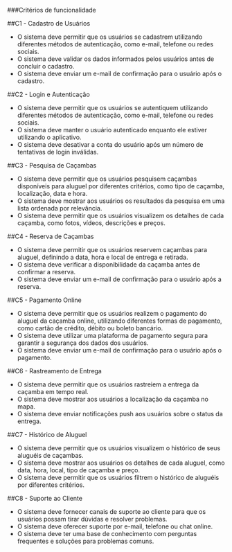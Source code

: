 ###Critérios de funcionalidade 


##C1 - Cadastro de Usuários
 
+ O sistema deve permitir que os usuários se cadastrem utilizando diferentes métodos de autenticação, como e-mail, telefone ou redes sociais.
+ O sistema deve validar os dados informados pelos usuários antes de concluir o cadastro.
+ O sistema deve enviar um e-mail de confirmação para o usuário após o cadastro.


##C2 - Login e Autenticação
 
+ O sistema deve permitir que os usuários se autentiquem utilizando diferentes métodos de autenticação, como e-mail, telefone ou redes sociais.
+ O sistema deve manter o usuário autenticado enquanto ele estiver utilizando o aplicativo.
+ O sistema deve desativar a conta do usuário após um número de tentativas de login inválidas.

##C3 - Pesquisa de Caçambas
 
+ O sistema deve permitir que os usuários pesquisem caçambas disponíveis para aluguel por diferentes critérios, como tipo de caçamba, localização, data e hora.
+ O sistema deve mostrar aos usuários os resultados da pesquisa em uma lista ordenada por relevância.
+ O sistema deve permitir que os usuários visualizem os detalhes de cada caçamba, como fotos, vídeos, descrições e preços.


##C4 - Reserva de Caçambas
 
+ O sistema deve permitir que os usuários reservem caçambas para aluguel, definindo a data, hora e local de entrega e retirada.
+ O sistema deve verificar a disponibilidade da caçamba antes de confirmar a reserva.
+ O sistema deve enviar um e-mail de confirmação para o usuário após a reserva.


##C5 - Pagamento Online
 
+ O sistema deve permitir que os usuários realizem o pagamento do aluguel da caçamba online, utilizando diferentes formas de pagamento, como cartão de crédito, débito ou boleto bancário.
+ O sistema deve utilizar uma plataforma de pagamento segura para garantir a segurança dos dados dos usuários.
+ O sistema deve enviar um e-mail de confirmação para o usuário após o pagamento.


##C6 - Rastreamento de Entrega
 
+ O sistema deve permitir que os usuários rastreiem a entrega da caçamba em tempo real.
+ O sistema deve mostrar aos usuários a localização da caçamba no mapa.
+ O sistema deve enviar notificações push aos usuários sobre o status da entrega.


##C7 - Histórico de Aluguel
 
+ O sistema deve permitir que os usuários visualizem o histórico de seus aluguéis de caçambas.
+ O sistema deve mostrar aos usuários os detalhes de cada aluguel, como data, hora, local, tipo de caçamba e preço.
+ O sistema deve permitir que os usuários filtrem o histórico de aluguéis por diferentes critérios.

##C8 - Suporte ao Cliente
 
+ O sistema deve fornecer canais de suporte ao cliente para que os usuários possam tirar dúvidas e resolver problemas.
+ O sistema deve oferecer suporte por e-mail, telefone ou chat online.
+ O sistema deve ter uma base de conhecimento com perguntas frequentes e soluções para problemas comuns.